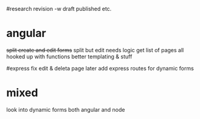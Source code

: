 #research
    revision -w draft published etc.

# angular
<strike>split create and edit forms</strike>
split but edit needs logic
get list of pages all hooked up with functions
better templating & stuff

#express
fix edit & deleta page
later add express routes for dynamic forms
# mixed
look into dynamic forms both angular and node